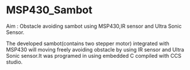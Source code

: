 # MSP430_Sambot
Aim : Obstacle avoiding sambot using MSP430,IR sensor and Ultra Sonic Sensor.

The developed sambot(contains two stepper motor) integrated with MSP430 will moving freely avoiding obstacle by using IR sensor and Ultra Sonic sensor.It was programed in using embedded C compiled with CCS studio.
